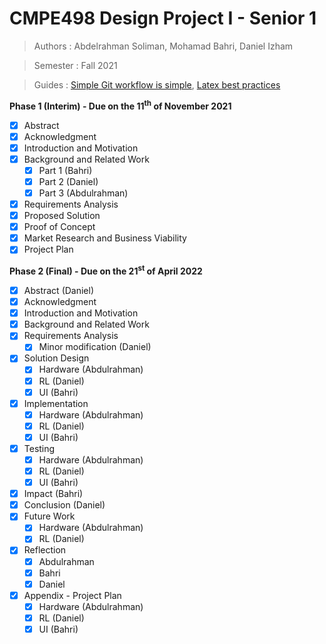 # CMPE498 Design Project I - Senior 1
>Authors : Abdelrahman Soliman, Mohamad Bahri, Daniel Izham

>Semester : Fall 2021

>Guides : [Simple Git workflow is simple](https://www.atlassian.com/git/articles/simple-git-workflow-is-simple), [Latex best practices](https://github.com/dspinellis/latex-advice#advice-for-writing-latex-documents)

**Phase 1 (Interim) - Due on the 11<sup>th</sup> of November 2021**
- [x] Abstract
- [x] Acknowledgment
- [x] Introduction and Motivation
- [x] Background and Related Work
   - [x] Part 1 (Bahri)
   - [x] Part 2 (Daniel)
   - [x] Part 3 (Abdulrahman)
- [x] Requirements Analysis
- [x] Proposed Solution
- [x] Proof of Concept
- [x] Market Research and Business Viability
- [x] Project Plan

**Phase 2 (Final) - Due on the 21<sup>st</sup> of April 2022**
- [x] Abstract (Daniel)
- [x] Acknowledgment
- [x] Introduction and Motivation
- [x] Background and Related Work
- [x] Requirements Analysis
   - [x] Minor modification (Daniel)
- [x] Solution Design
   - [x] Hardware (Abdulrahman)
   - [x] RL (Daniel)
   - [x] UI (Bahri)
- [x] Implementation
   - [x] Hardware (Abdulrahman)
   - [x] RL (Daniel)
   - [x] UI (Bahri)
- [x] Testing
   - [x] Hardware (Abdulrahman)
   - [x] RL (Daniel)
   - [x] UI (Bahri)
- [x] Impact (Bahri)
- [x] Conclusion (Daniel)
- [x] Future Work
   - [x] Hardware (Abdulrahman)
   - [x] RL (Daniel)
- [x] Reflection
   - [x] Abdulrahman
   - [x] Bahri
   - [x] Daniel
- [x] Appendix - Project Plan
   - [x] Hardware (Abdulrahman)
   - [x] RL (Daniel)
   - [x] UI (Bahri)
